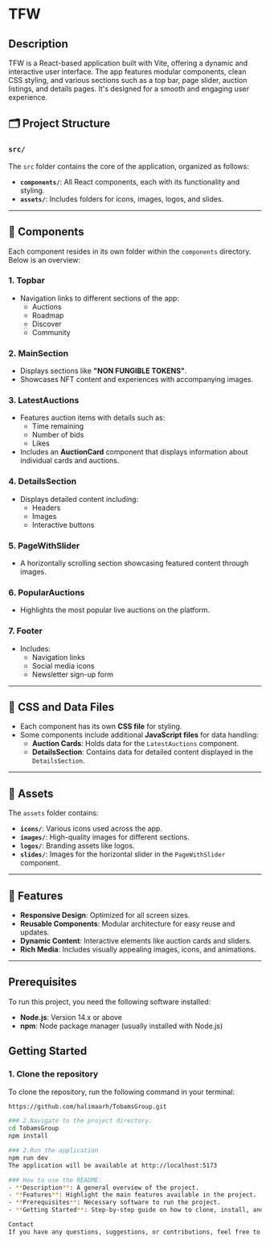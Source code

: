 # TFW

## Description
TFW is a React-based application built with Vite, offering a dynamic and interactive user interface. The app features modular components, clean CSS styling, and various sections such as a top bar, page slider, auction listings, and details pages. It's designed for a smooth and engaging user experience.

## 🗂️ Project Structure

### **`src/`**
The `src` folder contains the core of the application, organized as follows:

- **`components/`**: All React components, each with its functionality and styling.
- **`assets/`**: Includes folders for icons, images, logos, and slides.

---

## 🧩 Components

Each component resides in its own folder within the `components` directory. Below is an overview:

### **1. Topbar**
- Navigation links to different sections of the app:
  - Auctions
  - Roadmap
  - Discover
  - Community

### **2. MainSection**
- Displays sections like **"NON FUNGIBLE TOKENS"**.
- Showcases NFT content and experiences with accompanying images.

### **3. LatestAuctions**
- Features auction items with details such as:
  - Time remaining
  - Number of bids
  - Likes
- Includes an **AuctionCard** component that displays information about individual cards and auctions.

### **4. DetailsSection**
- Displays detailed content including:
  - Headers
  - Images
  - Interactive buttons

### **5. PageWithSlider**
- A horizontally scrolling section showcasing featured content through images.

### **6. PopularAuctions**
- Highlights the most popular live auctions on the platform.

### **7. Footer**
- Includes:
  - Navigation links
  - Social media icons
  - Newsletter sign-up form

---

## 🎨 CSS and Data Files

- Each component has its own **CSS file** for styling.
- Some components include additional **JavaScript files** for data handling:
  - **Auction Cards**: Holds data for the `LatestAuctions` component.
  - **DetailsSection**: Contains data for detailed content displayed in the `DetailsSection`.

---

## 📁 Assets

The `assets` folder contains:
- **`icons/`**: Various icons used across the app.
- **`images/`**: High-quality images for different sections.
- **`logos/`**: Branding assets like logos.
- **`slides/`**: Images for the horizontal slider in the `PageWithSlider` component.

---

## 🌟 Features

- **Responsive Design**: Optimized for all screen sizes.
- **Reusable Components**: Modular architecture for easy reuse and updates.
- **Dynamic Content**: Interactive elements like auction cards and sliders.
- **Rich Media**: Includes visually appealing images, icons, and animations.

---

## Prerequisites
To run this project, you need the following software installed:
- **Node.js**: Version 14.x or above
- **npm**: Node package manager (usually installed with Node.js)

## Getting Started

### 1. Clone the repository
To clone the repository, run the following command in your terminal:

```bash
https://github.com/halimaarh/TobamsGroup.git

### 2.Navigate to the project directory:
cd TobamsGroup
npm install

### 2.Run the application
npm run dev
The application will be available at http://localhost:5173

### How to use the README:
- **Description**: A general overview of the project.
- **Features**: Highlight the main features available in the project.
- **Prerequisites**: Necessary software to run the project.
- **Getting Started**: Step-by-step guide on how to clone, install, and run the project.

Contact
If you have any questions, suggestions, or contributions, feel free to open an issue or submit a pull request on the GitHub repository.



